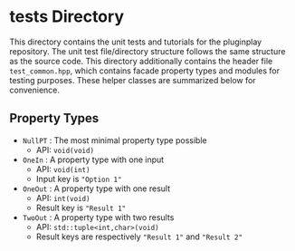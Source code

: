 tests Directory
===============

This directory contains the unit tests and tutorials for the pluginplay repository. The
unit test file/directory structure follows the same structure as the source
code. This directory additionally contains the header file `test_common.hpp`,
which contains facade property types and modules for testing purposes. These
helper classes are summarized below for convenience.

Property Types
--------------

- `NullPT` : The most minimal property type possible
  - API: `void(void)`
- `OneIn` : A property type with one input
  - API: `void(int)`
  - Input key is `"Option 1"`
- `OneOut` : A property type with one result
  - API: `int(void)`
  - Result key is `"Result 1"`
- `TwoOut` : A property type with two results
  - API: `std::tuple<int,char>(void)`
  - Result keys are respectively `"Result 1"` and `"Result 2"`
